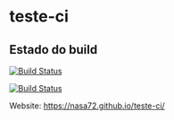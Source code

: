 # teste-ci

## Estado do build
[![Build Status](https://travis-ci.com/nasa72/teste-ci.svg?token=18hPGqE1UmLtvShVfG2q&branch=master)](https://travis-ci.com/nasa72/teste-ci)

[![Build Status](https://travis-ci.com/nasa72/teste-ci.svg?branch=master)](https://travis-ci.com/nasa72/teste-ci)

Website: https://nasa72.github.io/teste-ci/
